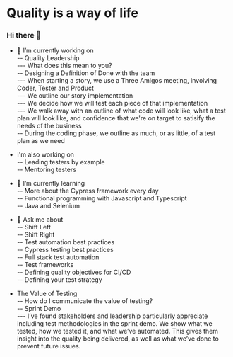 # Quality is a way of life
### Hi there 👋
- 🔭 I’m currently working on  
-- Quality Leadership  
--- What does this mean to you?  
-- Designing a Definition of Done with the team  
--- When starting a story, we use a Three Amigos meeting, involving Coder, Tester and Product  
--- We outline our story implementation  
--- We decide how we will test each piece of that implementation  
--- We walk away with an outline of what code will look like, what a test plan will look like, and confidence that we're on target to satisify the needs of the business  
-- During the coding phase, we outline as much, or as little, of a test plan as we need  

- I'm also working on  
-- Leading testers by example  
-- Mentoring testers  
- 🌱 I’m currently learning  
-- More about the Cypress framework every day  
-- Functional programming with Javascript and Typescript  
-- Java and Selenium  
- 💬 Ask me about  
-- Shift Left  
-- Shift Right  
-- Test automation best practices  
-- Cypress testing best practices  
-- Full stack test automation  
-- Test frameworks  
-- Defining quality objectives for CI/CD  
-- Defining your test strategy  


- The Value of Testing  
-- How do I communicate the value of testing?  
-- Sprint Demo  
--- I’ve found stakeholders and leadership particularly appreciate including test methodologies in the sprint demo. We show what we tested, how we tested it, and what we’ve automated. This gives them insight into the quality being delivered, as well as what we’ve done to prevent future issues.  
<!-- Some objectives I might set, if i join your team:  
- 45 Days  
-- Searching for two Senior QA Engineer candidates  
Review current quality processes and identify opportunities/gaps
Join current code review process
Partner with engineering to create DoD (Definition of Done) which meets Quality objectives

90 Days
Fill the two open QA Engineer positions, objectives for onboarding defined
Partner with Engineering to ensure RACI for the organization includes Quality Engineers
Partner with DevOps to define CI/CD process
   - Clearly defined test environments (orcontainers) with Quality objectives for each
   - Define goals for time from code completion to production


360 Days
Partner with DevOps and Engineering to Implement CI/CD 

**JimHinson/JimHinson** is a ✨ _special_ ✨ repository because its `README.md` (this file) appears on your GitHub profile.

Here are some ideas to get you started:

- 🤔 I’m looking for help with ...
- 📫 How to reach me: ...
- 😄 Pronouns: ...
- ⚡ Fun fact: ...
-->
